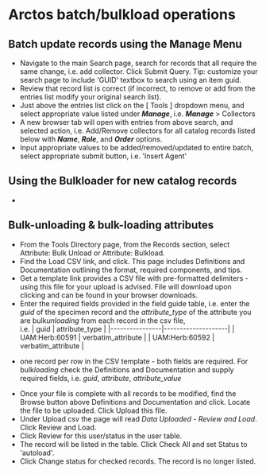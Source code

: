 # Arctos batch/bulkload operations

## Batch update records using the Manage Menu

 * Navigate to the main Search page, search for records that all require the same change, i.e. add collector. Click Submit Query. Tip: customize your search page to include 'GUID' textbox to search using an item guid.
 * Review that record list is correct (if incorrect, to remove or add from the entries list modify your original search list).
 * Just above the entries list click on the [ Tools ] dropdown menu, and select appropriate value listed under **_Manage_**, i.e. **_Manage_** > Collectors
 * A new browser tab will open with entries from above search, and selected action, i.e. Add/Remove collectors for all catalog records listed below with **_Name_**, **_Role_**, and **_Order_** options.
 * Input appropriate values to be added/removed/updated to entire batch, select appropriate submit button, i.e. 'Insert Agent'
 
## Using the Bulkloader for new catalog records

 * 

## Bulk-unloading & bulk-loading attributes 

 * From the Tools Directory page, from the Records section, select Attribute: Bulk Unload or Attribute: Bulkload.
 * Find the Load CSV link, and click. This page includes Definitions and Documentation outlining the format, required components, and tips. 
 * Get a template link provides a CSV file with pre-formatted delimiters - using this file for your upload is advised. File will download upon clicking and can be found in your browser downloads. 
 * Enter the required fields provided in the field guide table, i.e. enter the *guid* of the specimen record and the *attribute_type* of the attribute you are bulk*unloading* from each record in the csv file,  
 i.e.
| guid           | attribute_type     |
|----------------|--------------------|
| UAM:Herb:60591 | verbatim_attribute |
| UAM:Herb:60592 | verbatim_attribute |

  - one record per row in the CSV template - both fields are required. 
  For bulk*loading* check the Definitions and Documentation and supply required fields, i.e. *guid*, *attribute*, *attribute_value* 
 * Once your file is complete with all records to be modified, find the Browse button above Definitions and Documentation and click. Locate the file to be uploaded. Click Upload this file.
* Under Upload csv the page will read *Data Uploaded - Review and Load*. Click Review and Load. 
* Click Review for this user/status in the user table.
* The record will be listed in the table. Click Check All and set Status to 'autoload'.
* Click Change status for checked records. The record is no longer listed. 
